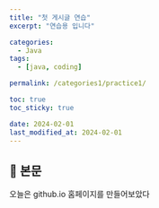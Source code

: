 ```yaml
---
title: "첫 게시글 연습"
excerpt: "연습용 입니다"

categories:
  - Java
tags:
  - [java, coding]

permalink: /categories1/practice1/

toc: true
toc_sticky: true

date: 2024-02-01
last_modified_at: 2024-02-01
---
```


## 🦥 본문

오늘은 github.io 홈페이지를 만들어보았다
